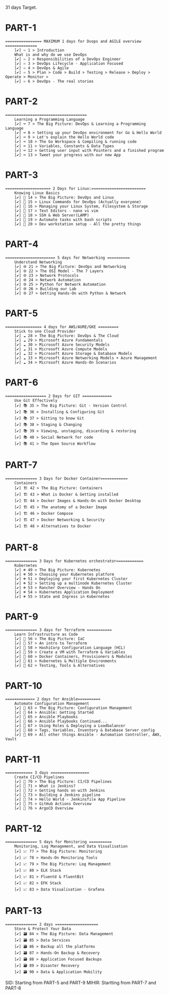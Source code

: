 
31 days Target.

# PART-1
    ================ MAXIMUM 1 days for Dvops and AGILE overview ==============
        [✔️] ♾️ 1 > Introduction
        What is and why do we use DevOps
        [✔️] ♾️ 2 > Responsibilities of a DevOps Engineer
        [✔️] ♾️ 3 > DevOps Lifecycle - Application Focused
        [✔️] ♾️ 4 > DevOps & Agile
        [✔️] ♾️ 5 > Plan > Code > Build > Testing > Release > Deploy > Operate > Monitor >
        [✔️] ♾️ 6 > DevOps - The real stories
# PART-2
    ====================================
        Learning a Programming Language
        [✔️] ⌨️ 7 > The Big Picture: DevOps & Learning a Programming Language
        [✔️] ⌨️ 8 > Setting up your DevOps environment for Go & Hello World
        [✔️] ⌨️ 9 > Let's explain the Hello World code
        [✔️] ⌨️ 10 > The Go Workspace & Compiling & running code
        [✔️] ⌨️ 11 > Variables, Constants & Data Types
        [✔️] ⌨️ 12 > Getting user input with Pointers and a finished program
        [✔️] ⌨️ 13 > Tweet your progress with our new App
# PART-3
    ==================== 2 Days for Linux:========================
        Knowing Linux Basics
        [✔️] 🐧 14 > The Big Picture: DevOps and Linux
        [✔️] 🐧 15 > Linux Commands for DevOps (Actually everyone)
        [✔️] 🐧 16 > Managing your Linux System, Filesystem & Storage
        [✔️] 🐧 17 > Text Editors - nano vs vim
        [✔️] 🐧 18 > SSH & Web Server(LAMP)
        [✔️] 🐧 19 > Automate tasks with bash scripts
        [✔️] 🐧 20 > Dev workstation setup - All the pretty things
# PART-4
    ====================== 5 days for Networking ==========
        Understand Networking
        [✔️] 🌐 21 > The Big Picture: DevOps and Networking
        [✔️] 🌐 22 > The OSI Model - The 7 Layers
        [✔️] 🌐 23 > Network Protocols
        [✔️] 🌐 24 > Network Automation
        [✔️] 🌐 25 > Python for Network Automation
        [✔️] 🌐 26 > Building our Lab
        [✔️] 🌐 27 > Getting Hands-On with Python & Network
# PART-5
    ================ 4 days for AWS/AURE/GKE =========
        Stick to one Cloud Provider
        [✔️] ☁️ 28 > The Big Picture: DevOps & The Cloud
        [✔️] ☁️ 29 > Microsoft Azure Fundamentals
        [✔️] ☁️ 30 > Microsoft Azure Security Models
        [✔️] ☁️ 31 > Microsoft Azure Compute Models
        [✔️] ☁️ 32 > Microsoft Azure Storage & Database Models
        [✔️] ☁️ 33 > Microsoft Azure Networking Models + Azure Management
        [✔️] ☁️ 34 > Microsoft Azure Hands-On Scenarios
# PART-6
    ================== 2 Days for GIT =============
        Use Git Effectively
        [✔️] 📚 35 > The Big Picture: Git - Version Control
        [✔️] 📚 36 > Installing & Configuring Git
        [✔️] 📚 37 > Gitting to know Git
        [✔️] 📚 38 > Staging & Changing
        [✔️] 📚 39 > Viewing, unstaging, discarding & restoring
        [✔️] 📚 40 > Social Network for code
        [✔️] 📚 41 > The Open Source Workflow
# PART-7
    ============== 3 Days for Docker Container============
        Containers
        [✔️] 🏗️ 42 > The Big Picture: Containers
        [✔️] 🏗️ 43 > What is Docker & Getting installed
        [✔️] 🏗️ 44 > Docker Images & Hands-On with Docker Desktop
        [✔️] 🏗️ 45 > The anatomy of a Docker Image
        [✔️] 🏗️ 46 > Docker Compose
        [✔️] 🏗️ 47 > Docker Networking & Security
        [✔️] 🏗️ 48 > Alternatives to Docker
# PART-8
    ============== 3 Days for Kubernetes orchestrator============
        Kubernetes
        [✔️] ☸ 49 > The Big Picture: Kubernetes
        [✔️] ☸ 50 > Choosing your Kubernetes platform
        [✔️] ☸ 51 > Deploying your first Kubernetes Cluster
        [✔️] ☸ 52 > Setting up a multinode Kubernetes Cluster
        [✔️] ☸ 53 > Rancher Overview - Hands On
        [✔️] ☸ 54 > Kubernetes Application Deployment
        [✔️] ☸ 55 > State and Ingress in Kubernetes
# PART-9
    ============== 3 days for Terraform ===========
        Learn Infrastructure as Code
        [✔️] 🤖 56 > The Big Picture: IaC
        [✔️] 🤖 57 > An intro to Terraform
        [✔️] 🤖 58 > HashiCorp Configuration Language (HCL)
        [✔️] 🤖 59 > Create a VM with Terraform & Variables
        [✔️] 🤖 60 > Docker Containers, Provisioners & Modules
        [✔️] 🤖 61 > Kubernetes & Multiple Environments
        [✔️] 🤖 62 > Testing, Tools & Alternatives
# PART-10
    ============= 2 days for Ansible==========
        Automate Configuration Management
        [✔️] 📜 63 > The Big Picture: Configuration Management
        [✔️] 📜 64 > Ansible: Getting Started
        [✔️] 📜 65 > Ansible Playbooks
        [✔️] 📜 66 > Ansible Playbooks Continued...
        [✔️] 📜 67 > Using Roles & Deploying a Loadbalancer
        [✔️] 📜 68 > Tags, Variables, Inventory & Database Server config
        [✔️] 📜 69 > All other things Ansible - Automation Controller, AWX, Vault
# PART-11
    ============ 3 days =================
        Create CI/CD Pipelines
        [✔️] 🔄 70 > The Big Picture: CI/CD Pipelines
        [✔️] 🔄 71 > What is Jenkins?
        [✔️] 🔄 72 > Getting hands on with Jenkins
        [✔️] 🔄 73 > Building a Jenkins pipeline
        [✔️] 🔄 74 > Hello World - Jenkinsfile App Pipeline
        [✔️] 🔄 75 > GitHub Actions Overview
        [✔️] 🔄 76 > ArgoCD Overview
# PART-12
    ============== 5 days for Monitoring ==========
        Monitoring, Log Management, and Data Visualisation
        [✔️] 📈 77 > The Big Picture: Monitoring
        [✔️] 📈 78 > Hands-On Monitoring Tools
        [✔️] 📈 79 > The Big Picture: Log Management
        [✔️] 📈 80 > ELK Stack
        [✔️] 📈 81 > Fluentd & FluentBit
        [✔️] 📈 82 > EFK Stack
        [✔️] 📈 83 > Data Visualisation - Grafana
# PART-13
    ============== 2 days ===================
        Store & Protect Your Data
        [✔️] 🗃️ 84 > The Big Picture: Data Management
        [✔️] 🗃️ 85 > Data Services
        [✔️] 🗃️ 86 > Backup all the platforms
        [✔️] 🗃️ 87 > Hands-On Backup & Recovery
        [✔️] 🗃️ 88 > Application Focused Backups
        [✔️] 🗃️ 89 > Disaster Recovery
        [✔️] 🗃️ 90 > Data & Application Mobility




SID:
    Starting from 
        PART-5 and PART-9
MIHIR:
    Startting from 
        PART-7 and PART-8
